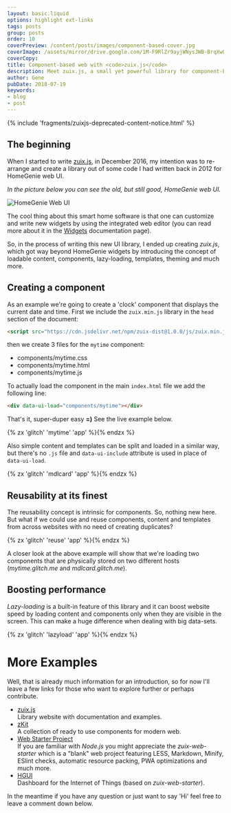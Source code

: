 ```yaml
---
layout: basic.liquid
options: highlight ext-links
tags: posts
group: posts
order: 10
coverPreview: /content/posts/images/component-based-cover.jpg
coverImage: /assets/mirror/drive.google.com/1M-F9RlZr9ayjWNysJWB-BrqXwOP-q_o1
coverCopy:
title: Component-based web with <code>zuix.js</code>
description: Meet zuix.js, a small yet powerful library for component-based web development.
author: Gene
pubDate: 2018-07-19
keywords:
- blog
- post
---
```


{% include 'fragments/zuixjs-deprecated-content-notice.html' %}

## The beginning

When I started to write [zuix.js](https://zuixjs.org), in December 2016, my intention was to re-arrange and create a
library out of some code I had written back in 2012 for HomeGenie web UI.

*In the picture below you can see the old, but still good, HomeGenie web UI.*

![HomeGenie Web UI](/assets/mirror/genielabs.github.io/HomeGenie/images/docs/dashboard_page_01.jpg)

The cool thing about this smart home software is that one can customize and write new widgets by using the integrated web
editor (you can read more about it in the [Widgets](https://homegenie.it/content/devs/widgets/) documentation page).

So, in the process of writing this new UI library, I ended up creating *zuix.js*, which got way beyond HomeGenie widgets
by introducing the concept of loadable content, components, lazy-loading, templates, theming and much more.

## Creating a component

As an example we're going to create a 'clock' component that displays the current date and time.
First we include the `zuix.min.js` library in the `head` section of the document:

```html
<script src="https://cdn.jsdelivr.net/npm/zuix-dist@1.0.0/js/zuix.min.js"></script>
```

then we create 3 files for the `mytime` component:

- components/mytime.css
- components/mytime.html
- components/mytime.js

To actually load the component in the main `index.html` file we add the following line:

```html
<div data-ui-load="components/mytime"></div>
```

That's it, super-duper easy **=)** See the live example below.

{% zx 'glitch' 'mytime' 'app' %}{% endzx %}

Also simple content and templates can be split and loaded in a similar way, but there's no `.js` file and `data-ui-include` attribute is used in place of `data-ui-load`.

{% zx 'glitch' 'mdlcard' 'app' %}{% endzx %}


## Reusability at its finest

The reusability concept is intrinsic for components. So, nothing new here. But what if we could use and reuse components, content and templates from across websites with no need of creating duplicates?

{% zx 'glitch' 'reuse' 'app' %}{% endzx %}

A closer look at the above example will show that we're loading two components that are physically stored on two different hosts (*mytime.glitch.me* and *mdlcard.glitch.me*).


## Boosting performance

*Lazy-loading* is a built-in feature of this library and it can boost website speed by loading content and components only when they are visible in the screen.
This can make a huge difference when dealing with big data-sets.

{% zx 'glitch' 'lazyload' 'app' %}{% endzx %}


# More Examples

Well, that is already much information for an introduction, so for now I'll leave a few links for those who want to explore further or perhaps contribute.

- [zuix.js](https://zuixjs.org)  
  Library website with documentation and examples.
- [zKit](https://zuixjs.github.io/zkit)  
  A collection of ready to use components for modern web.
- [Web Starter Project](https://github.com/zuixjs/zuix-web-starter)  
  If you are familiar with *Node.js* you might appreciate the *zuix-web-starter* which is a "blank" web project featuring
  LESS, Markdown, Minify, ESlint checks, automatic resource packing, PWA optimizations and much more.
- [HGUI](https://github.com/genielabs/homegenie-web-ui)  
  Dashboard for the Internet of Things (based on *zuix-web-starter*).

In the meantime if you have any question or just want to say 'Hi' feel free to leave a comment down below.
